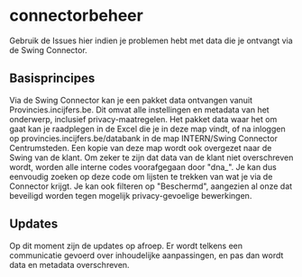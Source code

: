 # connectorbeheer

Gebruik de Issues hier indien je problemen hebt met data die je ontvangt via de Swing Connector.

## Basisprincipes

Via de Swing Connector kan je een pakket data ontvangen vanuit Provincies.incijfers.be. Dit omvat alle instellingen en metadata van het onderwerp, inclusief privacy-maatregelen. Het pakket data waar het om gaat kan je raadplegen in de Excel die je in deze map vindt, of na inloggen op provincies.incijfers.be/databank in de map INTERN/Swing Connector Centrumsteden. Een kopie van deze map wordt ook overgezet naar de Swing van de klant.
Om zeker te zijn dat data van de klant niet overschreven wordt, worden alle interne codes voorafgegaan door "dna_". Je kan dus eenvoudig zoeken op deze code om lijsten te trekken van wat je via de Connector krijgt. Je kan ook filteren op "Beschermd", aangezien al onze dat beveiligd worden tegen mogelijk privacy-gevoelige bewerkingen.

## Updates

Op dit moment zijn de updates op afroep. Er wordt telkens een communicatie gevoerd over inhoudelijke aanpassingen, en pas dan wordt data en metadata overschreven.
